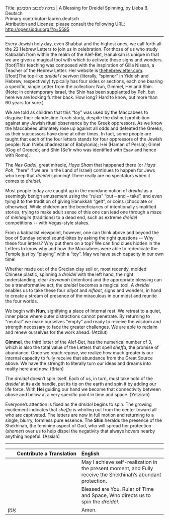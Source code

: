 <html>
<head></head>
<body>
Title: ברכה לסבוב הסביבון | A Blessing for Dreidel Spinning, by Lieba B. Deutsch<br />
Primary contributor: lauren.deutsch<br />
Attribution and License: please consult the following URL: <a href="http://opensiddur.org/?p=5595">http://opensiddur.org/?p=5595</a>
<p />
<hr />

<div class="english">Every Jewish holy day, even Shabbat and the highest ones, we call forth all the 22 Hebrew Letters to join us in celebration. For those of us who study Kabbalah from within the realm of the Alef-Bet, Ḥanukkah is unique in that we are given a magical tool with which to activate these signs and wonders.[foot]This teaching was composed with the inspiration of Gilla Nissan, a Teacher of the Hebrew Letter. Her website is <a href="http://thehebrewletter.com">thehebrewletter.com</a>.[/foot]The top-like <em>dreidel</em> / <em>sevivon</em> (literally, “spinner” in Yiddish and Hebrew, respectively) typically has four sides or sections, each one bearing a specific, single Letter from the collection: Nun, Gimmel, Hei and Shin. (Note: in contemporary Israel, the Shin has been supplanted by Peh, but here we are looking further back. How long? Hard to know, but more than 60 years for sure.)

We are told as children that this “toy” was used by the Maccabees to disguise their clandestine Torah study, despite the distinct prohibition against any Jewish ritual observance by the Greek oppressors. As we know the Maccabees ultimately rose up against all odds and defeated the Greeks, as their successors have done at other times. In fact, some people are taught that each of the four letters stands for four oppressors of the Jewish people: Nun (Nebuchadnezzar of Babylonia); Hei (Haman of Persia); Gimel (Gog of Greece); and Shin (Se'ir who was identified with Esav and hence with Rome).

The <em>Nes Gadol</em>, great miracle, <em>Haya Sham</em> that happened there (or <em>Haya Poh</em>, "here" if we are in the Land of Israel) continues to happen for Jews who keep that <em>dreidel</em> spinning! There really are no spectators when it comes to <em>dreidel</em>.

Most people today are caught up in the mundane notion of <em>dreidel</em> as a seemingly benign amusement using the “rules” “put – and – take”, and even tying it to the tradition of giving Ḥanukkah “gelt”, or coins (chocolate or otherwise). While children are the beneficiaries of intentionally simplified stories, trying to make adult sense of this one can lead one through a maze of <em>minhagim</em> (traditions) to a dead end, such as extreme <em>dreidel</em> competitions -- with Vegas-style stakes.

From a kabbalist viewpoint, however, one can think above and beyond the box of Sunday school sound-bites by asking the right questions -- Why these four letters? Why put them on a top? We can find clues hidden in the Letters to know why and how the Maccabees were able to rededicate the Temple just by “playing” with a “toy”. May we have such capacity in our own time!

Whether made out of the Grecian clay soil or, most recently, molded Chinese plastic, spinning a <em>dreidel</em> with the left hand, the right understanding, clear <em>kavvanah</em> (intention) and the appropriate blessing can be a transformative act; the <em>dreidel</em> becomes a magical tool. A <em>dreidel</em> enables us to take these four <em>otiyot</em> and <em>niflaot</em>, signs and wonders, in hand to create a stream of presence of the miraculous in our midst and reunite the four worlds.

We begin with <strong>Nun</strong>, signifying a place of internal rest. We retreat to a quiet, inner place where outer distractions cannot penetrate. By returning to “neutral” we make ourselves “empty” and ready to receive the wisdom and strength necessary to face the greater challenges. We are able to reclaim and renew ourselves for the work ahead. (Atzilut)

<strong>Gimmel</strong>, the third letter of the Alef-Bet, has the numerical number of 3, which is also the total value of the Letters that spell <em>sheffa</em>, the promise of abundance. Once we reach repose, we realize how much greater is our internal capacity to fully receive that abundance from the Great Source above. We have the strength to literally turn our ideas and dreams into reality here and now. (Briah)

The <em>dreidel </em>doesn’t spin itself. Each of us, in turn, must take hold of the <em>dreidel </em>at its axle handle, put its tip on the earth and spin it by adding our life force. With <strong>Hei</strong> guiding our hand we become that connectivity between above and below at a very specific point in time and space. (Yetzirah)

Everyone’s attention is fixed as the <em>dreidel</em> begins to spin. The growing excitement indicates that <em>sheffa</em> is whirling out from the center toward all who are captivated. The letters are now in full motion and returning to a single, blurry, formless pure essence. The <strong>Shin</strong> heralds the presence of the Shekhinah, the feminine aspect of God, who will spread her protection (<em>shomer</em>) over us to help dispel the negativity that always hovers nearby anything hopeful. (Assiah)
</div>

<hr />

<table style="margin-left: auto;margin-right: auto;" class="draggable">
<thead><tr><th id="x" style="text-align: right;">Contribute a Translation</th><th style="text-align: left;">English</th></tr></thead>
<tbody>
<tr><td style="vertical-align:top;" width="46%">
<div class="liturgy" style="text-align: right;"><span lang="he">

</span></div></td>
 
<td width="53%"><div class="english">
May I achieve self-realization in the present moment, and
Fully receive the Shekhinah’s abundant protection.
</div></td>
</tr>


<tr>
<td style="vertical-align:top;" width="46%">
<div class="liturgy"><span lang="he">

</span></div>
</td>
 
<td style="vertical-align:top;" width="53%">
<div class="english">
Blessed are You,
Ruler of Time and Space,
Who directs us to spin the <em>dreidel</em>.
</div></td>
</tr>


<tr>
<td style="vertical-align:top;" width="46%">
<div class="liturgy"><span lang="he">
אָמֵן׃
</span></div>
</td>
 
<td style="vertical-align:top;" width="53%">
<div class="english">
Amen.
</div></td>
</tr>
</tbody></table>
</body>
</html>